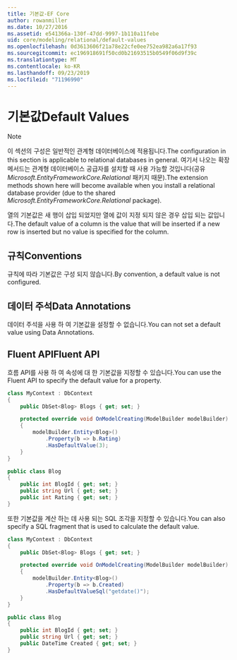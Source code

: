 ```yaml
---
title: 기본값-EF Core
author: rowanmiller
ms.date: 10/27/2016
ms.assetid: e541366a-130f-47dd-9997-1b110a11febe
uid: core/modeling/relational/default-values
ms.openlocfilehash: 0d3613606f21a78e22cfe0ee752ea982a6a17f93
ms.sourcegitcommit: ec196918691f50cd0b21693515b0549f06d9f39c
ms.translationtype: MT
ms.contentlocale: ko-KR
ms.lasthandoff: 09/23/2019
ms.locfileid: "71196990"
---
```

# <a name="default-values"></a><span data-ttu-id="6cb89-102">기본값</span><span class="sxs-lookup"><span data-stu-id="6cb89-102">Default Values</span></span>

> [!NOTE]  
> <span data-ttu-id="6cb89-103">이 섹션의 구성은 일반적인 관계형 데이터베이스에 적용됩니다.</span><span class="sxs-lookup"><span data-stu-id="6cb89-103">The configuration in this section is applicable to relational databases in general.</span></span> <span data-ttu-id="6cb89-104">여기서 나오는 확장 메서드는 관계형 데이터베이스 공급자를 설치할 때 사용 가능할 것입니다(공유 *Microsoft.EntityFrameworkCore.Relational* 패키지 때문).</span><span class="sxs-lookup"><span data-stu-id="6cb89-104">The extension methods shown here will become available when you install a relational database provider (due to the shared *Microsoft.EntityFrameworkCore.Relational* package).</span></span>

<span data-ttu-id="6cb89-105">열의 기본값은 새 행이 삽입 되었지만 열에 값이 지정 되지 않은 경우 삽입 되는 값입니다.</span><span class="sxs-lookup"><span data-stu-id="6cb89-105">The default value of a column is the value that will be inserted if a new row is inserted but no value is specified for the column.</span></span>

## <a name="conventions"></a><span data-ttu-id="6cb89-106">규칙</span><span class="sxs-lookup"><span data-stu-id="6cb89-106">Conventions</span></span>

<span data-ttu-id="6cb89-107">규칙에 따라 기본값은 구성 되지 않습니다.</span><span class="sxs-lookup"><span data-stu-id="6cb89-107">By convention, a default value is not configured.</span></span>

## <a name="data-annotations"></a><span data-ttu-id="6cb89-108">데이터 주석</span><span class="sxs-lookup"><span data-stu-id="6cb89-108">Data Annotations</span></span>

<span data-ttu-id="6cb89-109">데이터 주석을 사용 하 여 기본값을 설정할 수 없습니다.</span><span class="sxs-lookup"><span data-stu-id="6cb89-109">You can not set a default value using Data Annotations.</span></span>

## <a name="fluent-api"></a><span data-ttu-id="6cb89-110">Fluent API</span><span class="sxs-lookup"><span data-stu-id="6cb89-110">Fluent API</span></span>

<span data-ttu-id="6cb89-111">흐름 API를 사용 하 여 속성에 대 한 기본값을 지정할 수 있습니다.</span><span class="sxs-lookup"><span data-stu-id="6cb89-111">You can use the Fluent API to specify the default value for a property.</span></span>

<!-- [!code-csharp[Main](samples/core/relational/Modeling/FluentAPI/Relational/DefaultValue.cs?highlight=9)] -->
``` csharp
class MyContext : DbContext
{
    public DbSet<Blog> Blogs { get; set; }

    protected override void OnModelCreating(ModelBuilder modelBuilder)
    {
        modelBuilder.Entity<Blog>()
            .Property(b => b.Rating)
            .HasDefaultValue(3);
    }
}

public class Blog
{
    public int BlogId { get; set; }
    public string Url { get; set; }
    public int Rating { get; set; }
}
```

<span data-ttu-id="6cb89-112">또한 기본값을 계산 하는 데 사용 되는 SQL 조각을 지정할 수 있습니다.</span><span class="sxs-lookup"><span data-stu-id="6cb89-112">You can also specify a SQL fragment that is used to calculate the default value.</span></span>

<!-- [!code-csharp[Main](samples/core/relational/Modeling/FluentAPI/Relational/DefaultValueSql.cs?highlight=9)] -->
``` csharp
class MyContext : DbContext
{
    public DbSet<Blog> Blogs { get; set; }

    protected override void OnModelCreating(ModelBuilder modelBuilder)
    {
        modelBuilder.Entity<Blog>()
            .Property(b => b.Created)
            .HasDefaultValueSql("getdate()");
    }
}

public class Blog
{
    public int BlogId { get; set; }
    public string Url { get; set; }
    public DateTime Created { get; set; }
}
```
